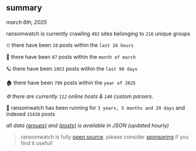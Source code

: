 
## summary
_march 6th, 2025_

ransomwatch is currently crawling `492` sites belonging to `216` unique groups

⏲ there have been `18` posts within the `last 24 hours`

🦈 there have been `87` posts within the `month of march`

🪐 there have been `1053` posts within the `last 90 days`

🏚 there have been `799` posts within the `year of 2025`

_⚙️ there are currently `112` online hosts & `140` custom parsers._

🦕 ransomwatch has been running for `3 years, 5 months and 29 days` and indexed `15430` posts

_all data  [(groups)](http://ransomwhat.telemetry.ltd/groups) and [(posts)](http://ransomwhat.telemetry.ltd/posts) is available in JSON (updated hourly)_

> ransomwatch is fully [open source](https://github.com/joshhighet/ransomwatch#ransomwatch--). please consider [sponsoring](https://github.com/sponsors/joshhighet) if you find it useful!
